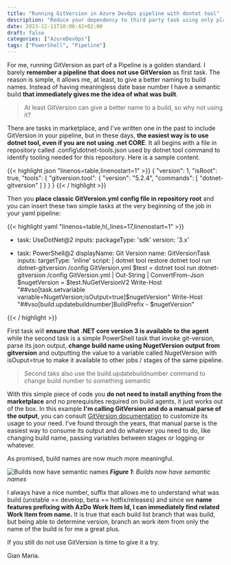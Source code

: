 ```yaml
---
title: "Running GitVersion in Azure DevOps pipeline with dontet tool"
description: "Reduce your dependency to third party task using only plain old PowerShell to accomplish Pipeline Task"
date: 2023-12-11T10:00:42+02:00
draft: false
categories: ["AzureDevOps"]
tags: ["PowerShell", "Pipeline"]
---
```


For me, running GitVersion as part of a Pipeline is a golden standard. I barely **remember a pipeline that does not use GitVersion** as first task. The reason is simple, it allows me, at least, to give a better naming to build names. Instead of having meaningless date base number I have a semantic build **that immediately gives me the idea of what was built**.

> At least GitVersion can give a better name to a build, so why not using it?

There are tasks in marketplace, and I've written one in the past to include GitVersion in your pipeline, but in these days, **the easiest way is to use dotnet tool, even if you are not using .net CORE**. It all begins with a file in repository called .config\dotnet-tools.json used by dotnet tool command to identify tooling needed for this repository. Here is a sample content.

{{< highlight json "linenos=table,linenostart=1" >}}
{
  "version": 1,
  "isRoot": true,
  "tools": {
    "gitversion.tool": {
      "version": "5.2.4",
      "commands": [
        "dotnet-gitversion"
      ]
    }
  }
}
{{< / highlight >}}

Then you **place classic GitVersion.yml config file in repository root** and you can insert these two simple tasks at the very beginning of the job in your yaml pipeline:

{{< highlight yaml "linenos=table,hl_lines=17,linenostart=1" >}}
- task: UseDotNet@2
  inputs:
    packageType: 'sdk'
    version: '3.x'

- task: PowerShell@2
  displayName: Git Version
  name: GitVersionTask
  inputs:
    targetType: 'inline'
    script: |
      dotnet tool restore
      dotnet tool run dotnet-gitversion /config GitVersion.yml
      $test = dotnet tool run dotnet-gitversion /config GitVersion.yml | Out-String | ConvertFrom-Json
      $nugetVersion = $test.NuGetVersionV2
      Write-Host "##vso[task.setvariable variable=NugetVersion;isOutput=true]$nugetVersion"
      Write-Host "##vso[build.updatebuildnumber]BuildPrefix - $nugetVersion"

{{< / highlight >}}

First task will **ensure that .NET core version 3 is available to the agent** while the second task is a simple PowerShell task that invoke git-version, parse its json output, **change build name using NugetVersion output from gitversion** and outputting the value to a variable called NugetVersion with isOuput=true to make it available to other jobs / stages of the same pipeline.

> Second taks also use the build.updatebuildnumber command to change build number to something semantic

With this simple piece of code you **do not need to install anything from the marketplace** and no prerequisites required on build agents, it just works out of the box. In this example **I'm calling GitVersion and do a manual parse of the output**, you can consult [GitVersion documentation](https://gitversion.net/docs/) to customize its usage to your need. I've found through the years, that manual parse is the easiest way to consume its output and do whatever you need to do, like changing build name, passing variables between stages or logging or whatever. 

As promised, build names are now much more meaningful.

![Builds now have semantic names](../images/build-summary.png)
***Figure 1***: *Builds now have semantic names*

I always have a nice number, suffix that allows me to understand what was build (unstable == develop, beta == hotfix/releases) and since we **name features prefixing with AzDo Work Item Id, I can immediately find related Work Item from name.** It is true that each build list branch that was build, but being able to determine version, branch an work item from only the name of the build is for me a great plus.

If you still do not use GitVersion is time to give it a try.

Gian Maria.